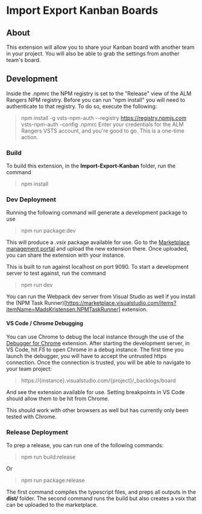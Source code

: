 # Import Export Kanban Boards

## About
This extension will allow you to share your Kanban board with another team in your project. You will also be able to grab the settings from another team's board.

## Development
Inside the .npmrc the NPM registry is set to the "Release" view of the ALM Rangers NPM registry. Before you can run "npm install" you will need to authenticate to that registry. To do so, execute the following:
> npm install -g vsts-npm-auth --registry https://registry.npmjs.com
> vsts-npm-auth -config .npmrc
Enter your credentials for the ALM Rangers VSTS account, and you're good to go. This is a one-time action.

### Build
To build this extension, in the **Import-Export-Kanban** folder, run the command

> npm install

### Dev Deployment
Running the following command will generate a development package to use

> npm run package:dev

This will produce a *.vsix* package available for use. Go to the [Marketplace management portal](https://marketplace.visualstudio.com/manage) and upload the new extension there. Once uploaded, you can share the extension with your instance.

This is built to run against localhost on port 9090. To start a development server to test against, run the command

> npm run dev

You can run the Webpack dev server from Visual Studio as well if you install the (NPM Task Runner)[https://marketplace.visualstudio.com/items?itemName=MadsKristensen.NPMTaskRunner] extension.

#### VS Code / Chrome Debugging
You can use Chrome to debug the local instance through the use of the [Debugger for Chrome](https://marketplace.visualstudio.com/items?itemName=msjsdiag.debugger-for-chrome) extension. After starting the development server, in VS Code, hit *F5* to open Chrome in a debug instance. The first time you launch the debugger, you will have to accept the untrusted https connection. Once the connection is trusted, you will be able to navigate to your team project:

> https://{instance}.visualstudio.com/{project}/_backlogs/board

And see the extension available for use. Setting breakpoints in VS Code should allow them to be hit from Chrome.

This should work with other browsers as well but has currently only been tested with Chrome.

### Release Deployment
To prep a release, you can run one of the following commands:

> npm run build:release

Or

> npm run package:release

The first command compiles the typescript files, and preps all outputs in the **dist/** folder. The second command runs the build but also creates a vsix that can be uploaded to the marketplace.